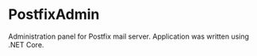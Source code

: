 # PostfixAdmin
Administration panel for Postfix mail server. Application was written using .NET Core.

